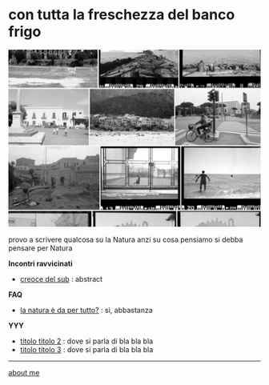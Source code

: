 # con tutta la freschezza del banco frigo  

[![](drn-cover-000.jpg "con tutta la freschezza del banco frigo - album")](https://flic.kr/s/aHBqjAawLd)  

provo a scrivere qualcosa su la Natura anzi su cosa pensiamo si debba pensare per Natura 

**Incontri ravvicinati**  
- [creoce del sub](drn-001.md) : abstract

**FAQ**  
- [la natura è da per tutto?](https://drive.google.com/file/d/17h0n4lHaUZwJltsiBW8Cvu32hG6gSe5I/view?usp=sharing) : sì, abbastanza  

**YYY**  
 
- [titolo titolo 2](drn-001.md) : dove si parla di bla bla bla  
- [titolo titolo 3](drn-001.md) : dove si parla di bla bla bla  


---    
[about me](https://about.me/cacioman)  
